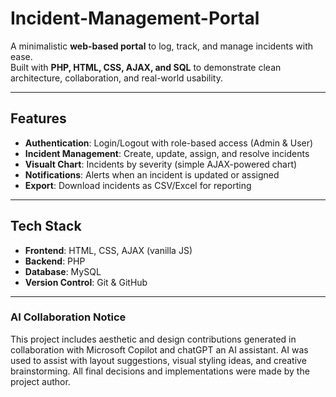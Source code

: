 # Incident-Management-Portal

A minimalistic **web-based portal** to log, track, and manage incidents with ease.  
Built with **PHP, HTML, CSS, AJAX, and SQL** to demonstrate clean architecture, collaboration, and real-world usability.  

---

## Features
- **Authentication**: Login/Logout with role-based access (Admin & User)
- **Incident Management**: Create, update, assign, and resolve incidents
- **Visualt Chart**: Incidents by severity (simple AJAX-powered chart)  
- **Notifications**: Alerts when an incident is updated or assigned  
- **Export**: Download incidents as CSV/Excel for reporting  

---

## Tech Stack  
- **Frontend**: HTML, CSS, AJAX (vanilla JS)  
- **Backend**: PHP  
- **Database**: MySQL
- **Version Control**: Git & GitHub  

---

### AI Collaboration Notice

This project includes aesthetic and design contributions generated in collaboration with Microsoft Copilot and chatGPT an AI assistant. AI was used to assist with layout suggestions, visual styling ideas, and creative brainstorming. All final decisions and implementations were made by the project author.
